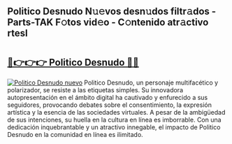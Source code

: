 ## Politico Desnudo N𝚞𝚎vos desn𝚞dos filtr𝚊dos - Parts-TAK F𝚘tos vid𝚎o - C𝚘ntenido atr𝚊ctivo rtesI

# <h2><a href="http://mb19pm.tromn.icu/?c=Politico+Desnudo">🔗👉👉👉 Politico Desnudo 🔗🔗</a></h2>

[![Politico Desnudo nuevo](https://i.imgur.com/pEAQMta.gif)](http://mb19pm.tromn.icu/?c=Politico+Desnudo)
Politico Desnudo, un personaje multifacético y polarizador, se resiste a las etiquetas simples. Su innovadora autopresentación en el ámbito digital ha cautivado y enfurecido a sus seguidores, provocando debates sobre el consentimiento, la expresión artística y la esencia de las sociedades virtuales. A pesar de la ambigüedad de sus intenciones, su huella en la cultura en línea es imborrable. Con una dedicación inquebrantable y un atractivo innegable, el impacto de Politico Desnudo en la comunidad en línea es ilimitado.
